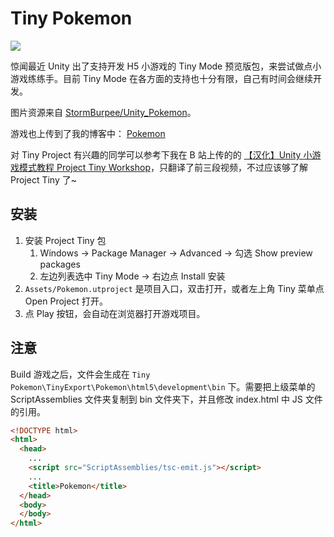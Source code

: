 # Tiny Pokemon

![](https://i.loli.net/2018/12/20/5c1bad5b65a87.png)

惊闻最近 Unity 出了支持开发 H5 小游戏的 Tiny Mode 预览版包，来尝试做点小游戏练练手。目前 Tiny Mode 在各方面的支持也十分有限，自己有时间会继续开发。

图片资源来自 [StormBurpee/Unity_Pokemon](https://github.com/StormBurpee/Unity_Pokemon/tree/master/Assets/Spritesheets)。

游戏也上传到了我的博客中： [Pokemon](http://frankorz.com/pokemon/)

对 Tiny Project 有兴趣的同学可以参考下我在 B 站上传的的 [【汉化】Unity 小游戏模式教程 Project Tiny Workshop](https://www.bilibili.com/video/av38235568)，只翻译了前三段视频，不过应该够了解 Project Tiny 了~

## 安装
1. 安装 Project Tiny 包
    1. Windows -> Package Manager -> Advanced -> 勾选 Show preview packages
    2. 左边列表选中 Tiny Mode -> 右边点 Install 安装
2. `Assets/Pokemon.utproject` 是项目入口，双击打开，或者左上角 Tiny 菜单点 Open Project 打开。
3. 点 Play 按钮，会自动在浏览器打开游戏项目。

## 注意
Build 游戏之后，文件会生成在 `Tiny Pokemon\TinyExport\Pokemon\html5\development\bin` 下。需要把上级菜单的 ScriptAssemblies 文件夹复制到 bin 文件夹下，并且修改 index.html 中 JS 文件的引用。

```html
<!DOCTYPE html>
<html>
  <head>
    ...
    <script src="ScriptAssemblies/tsc-emit.js"></script>
    ...
    <title>Pokemon</title>
  </head>
  <body>
  </body>
</html>
```
